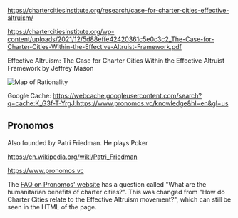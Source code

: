 

https://chartercitiesinstitute.org/research/case-for-charter-cities-effective-altruism/ 

https://chartercitiesinstitute.org/wp-content/uploads/2021/12/5d88effe42420361c5e0c3c2_The-Case-for-Charter-Cities-Within-the-Effective-Altruist-Framework.pdf

Effective Altruism: The Case for Charter Cities Within the Effective Altruist Framework by Jeffrey Mason


![Map of Rationality](/wiki/Cartography/map_full.jpg)

Google Cache: https://webcache.googleusercontent.com/search?q=cache:K_G3f-T-YrgJ:https://www.pronomos.vc/knowledge&hl=en&gl=us

## Pronomos

Also founded by Patri Friedman. He plays Poker

https://en.wikipedia.org/wiki/Patri_Friedman

https://www.pronomos.vc

The [FAQ on Pronomos' website](https://www.pronomos.vc/knowledge) has a question called "What are the humanitarian benefits of charter cities?". This was changed from "How do Charter Cities relate to the Effective Altruism movement?", which can still be seen in the HTML of the page.